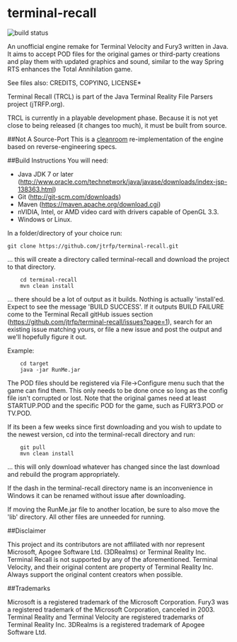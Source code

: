 terminal-recall
===============
![build status](https://travis-ci.org/jtrfp/terminal-recall.svg?branch=master)

An unofficial engine remake for Terminal Velocity and Fury3 written in Java. It aims to accept POD files for the original games or third-party creations and play them with updated graphics and sound, similar to the way Spring RTS enhances the Total Annihilation game.

See files also: CREDITS, COPYING, LICENSE*

Terminal Recall (TRCL) is part of the Java Terminal Reality File Parsers project (jTRFP.org).

TRCL is currently in a playable development phase. Because it is not yet close to being released (it changes too much), it must be built from source.

##Not A Source-Port
This is a [cleanroom](https://en.wikipedia.org/wiki/Clean_room_design) re-implementation of the engine based on reverse-engineering specs.

##Build Instructions
You will need:
* Java JDK 7 or later (http://www.oracle.com/technetwork/java/javase/downloads/index-jsp-138363.html)
* Git (http://git-scm.com/downloads)
* Maven (https://maven.apache.org/download.cgi)
* nVIDIA, Intel, or AMD video card with drivers capable of OpenGL 3.3.
* Windows or Linux.

In a folder/directory of your choice run:
```
git clone https://github.com/jtrfp/terminal-recall.git
```
... this will create a directory called terminal-recall and download the project to that directory.
```
    cd terminal-recall
    mvn clean install
```

... there should be a lot of output as it builds. Nothing is actually 'install'ed.
Expect to see the message 'BUILD SUCCESS'. If it outputs BUILD FAILURE come to the Terminal Recall gitHub issues section (https://github.com/jtrfp/terminal-recall/issues?page=1), search for an existing issue matching yours, or file a new issue and post the output and we'll hopefully figure it out.

Example:
```
    cd target
    java -jar RunMe.jar
```
The POD files should be registered via File->Configure menu such that the game can find them. This only needs to be done once so long as the config file isn't corrupted or lost. Note that the original games need at least STARTUP.POD and the specific POD for the game, such as FURY3.POD or TV.POD.

If its been a few weeks since first downloading and you wish to update to the newest version, cd into the  terminal-recall directory and run:

```
    git pull
    mvn clean install
```

... this will only download whatever has changed since the last download and rebuild the program appropriately.

If the dash in the terminal-recall directory name is an inconvenience in Windows it can be renamed without issue after downloading.

If moving the RunMe.jar file to another location, be sure to also move the 'lib' directory. All other files are unneeded for running.


##Disclaimer

This project and its contributors are not affiliated with nor represent Microsoft, Apogee Software Ltd. (3DRealms) or Terminal Reality Inc. Terminal Recall is not supported by any of the aforementioned. Terminal Velocity, and their original content are property of Terminal Reality Inc. Always support the original content creators when possible.

##Trademarks

Microsoft is a registered trademark of the Microsoft Corporation. Fury3 was a registered trademark of the Microsoft Corporation, canceled in 2003. Terminal Reality and Terminal Velocity are registered trademarks of Terminal Reality Inc. 3DRealms is a registered trademark of Apogee Software Ltd.
